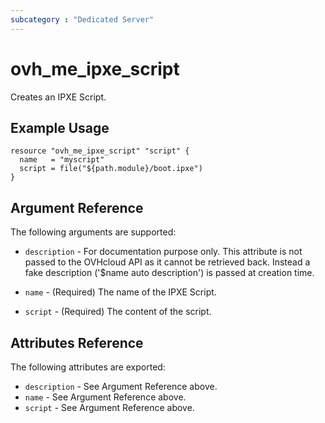 ```yaml
---
subcategory : "Dedicated Server"
---
```


# ovh_me_ipxe_script

Creates an IPXE Script.

## Example Usage

```hcl
resource "ovh_me_ipxe_script" "script" {
  name   = "myscript"
  script = file("${path.module}/boot.ipxe")
}
```

## Argument Reference

The following arguments are supported:

* `description` - For documentation purpose only. This attribute is not passed to the OVHcloud API as it cannot be retrieved back. Instead a fake description ('$name auto description') is passed at creation time.

* `name` - (Required) The name of the IPXE Script.

* `script` - (Required) The content of the script.

## Attributes Reference

The following attributes are exported:

* `description` - See Argument Reference above.
* `name` - See Argument Reference above.
* `script` - See Argument Reference above.
